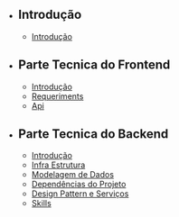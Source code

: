 - ## Introdução
    - [Introdução](/{{route}}/{{version}}/overview)

- ## Parte Tecnica do Frontend
    - [Introdução](/{{route}}/{{version}}/frontend/overview)
    - [Requeriments](/{{route}}/{{version}}/frontend/requeriments)
    - [Api](/{{route}}/{{version}}/frontend/api)

- ## Parte Tecnica do Backend
    - [Introdução](/{{route}}/{{version}}/backend/overview)
    - [Infra Estrutura](/{{route}}/{{version}}/backend/infra)
    - [Modelagem de Dados](/{{route}}/{{version}}/backend/modelagem)
    - [Dependências do Projeto](/{{route}}/{{version}}/backend/packages)
    - [Design Pattern e Serviços](/{{route}}/{{version}}/backend/services)
    - [Skills](/{{route}}/{{version}}/backend/skills)